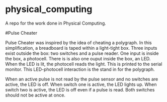 # physical_computing

A repo for the work done in Physical Computing.

#Pulse Cheater

Pulse Cheater was inspired by the idea of cheating a polygraph. In this simplification, a breadboard is taped within a
light-tight box. Three inputs exist outside the box: two switches and a pulse reader. One input is inside the box, a photocell.
There is is also one ouput inside the box, an LED. When the LED is lit, the photocell reads the light. This is printed to the
serial monitor. This LED-photocell interaction is the stand in for the polygraph.

When an active pulse is not read by the pulse sensor and no switches are active, the LED is off. When switch one is active, the
LED lights up. When switch two is active, the LED is off even if a pulse is read. Both switches should not be active at once.
